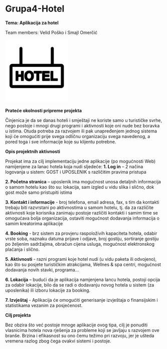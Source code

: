 # Grupa4-Hotel
__Tema: Aplikacija za hotel__

Team members:
Velid Poško i Smajl Omerčić


<img src="https://github.com/ooad-2019-2020/Grupa4-Hotel/blob/master/Slike/pngfuel.com.png" alt="slika" width="200"/>


__Prateće okolnosti pripreme projekta__ 
 
Činjenica je da se danas hoteli i smještaji ne koriste samo u turističke svrhe, nego postoje i mnogi drugi programi i aktivnosti koje oni nude bez boravka u istima.  Otuda potreba za razvojem ili pak unapređenjem jednog sistema koji će omogućiti prije svega odličnu organizaciju svega navedenog, a pored toga i sve informacije koje su klijentu potrebne. 
 
__Opis projektnih aktivnosti__  
 
Projekat ima za cilj implementaciju jedne aplikacije (po mogućnosti Web) namijenjene za lanac hotela koja nudi sljedeće: 
__1. Log in__ – 2 načina logovanja u sistem: GOST i UPOSLENIK s različitim pravima pristupa 

__2. Početna stranica__ – uposlenik ima mogućnost unosa detaljnih informacija o samom hotelu kao što su: lokacija, sam izgled u vidu slika i slično, dok gost može samo pristupiti istima 

__3. Kontakt i informacije__ - broj telefona, email adresa, fax, s tim da kontakti trebaju biti razvrstani po aktivnostima u samom hotelu, tj. da za različite aktivnosti koje korisnika zanimaju postoje različiti kontakti i samim time se omogućava bolja organizacija, ostaviti mogućnost dodavanja informacija o samim kreatorima aplikacije 

__4. Booking__ - brz sistem za provjeru raspoloživih kapaciteta hotela, odabir vrste soba, naznaku datuma prijave i odjave, broj gostiju, sortiranje gostiju po željenim sadržajima, obračun cijena usluga, mogućnost elektronskog plaćanja i slično. 

__5. Aktivnosti__ - razni programi koje hotel nudi (u vidu paketa ili odvojeno), kao što su posjete turističkim atrakcijama, Wellnes & spa centri, mogućnost dodavanja novih stavki, programa...

__6. Lokacija__ – budući da je aplikacija namjenjena lancu hotela, postoji opcija za odabir lokacije, bilo da se radi o dodavanju novog hotela u sistem (za uposlenika) ili izboru lokacije za booking. 

__7. Izvještaj__ - Aplikacija će omogućiti generisanje izvještaja o finansijskim i statistikama vezanim za posjećenost. 

__Cilj projekta__ 

Bez obzira što već postoje mnoge aplikacije ovog tipa, cilj je ponuditi vlasnicima hotela nova rješenja za probleme koji se javljaju s razvojem ove branše. Brzina i efikasnost su ono čemu težimo pri razvoju, jer je ušteda vremena razlog zbog čega ovakvi sistemi i postoje. 

